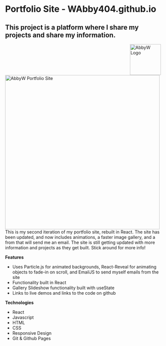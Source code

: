 # Portfolio Site - WAbby404.github.io
## This project is a platform where I share my projects and share my information.

<img src="images/AWlogo.svg" align="right" alt="AbbyW Logo" width="100"/>

<img src="images/PortfolioSite.jpg" alt="AbbyW Portfolio Site" width="500"/>
This is my second iteration of my portfolio site, rebuilt in React. The site has been updated, and now includes animations, a faster image gallery, and a from that will send me an email. The site is still getting updated with more information and projects as they get built. Stick around for more info!


**Features**
 - Uses Particle.js for animated backgrounds, React-Reveal for animating objects to fade-in on scroll, and EmailJS to send myself emails from the site
 - Functionality built in React
 - Gallery Slideshow functionality built with useState
 - Links to live demos and links to the code on github

**Technologies**
 - React
 - Javascript
 - HTML
 - CSS
 - Responsive Design
 - Git & Github Pages
